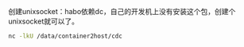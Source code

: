 创建unixsocket：habo依赖dc，自己的开发机上没有安装这个包，创建个unixsocket就可以了。

```bash
nc -lkU /data/container2host/cdc
```

